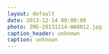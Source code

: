 ```yaml
---
layout: default
date: 2013-12-14 00:00:00
photo: IMG-20131214-WA0012.jpg
caption_header: unknown
caption: unknown
---
```

